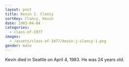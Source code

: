 ```yaml
---
layout: post
title: Kevin J. Clancy
sortKey: Clancy, Kevin
date: 1983-04-04
categories:
  - class-of-1977
images:
  - /assets/class-of-1977/kevin-j-clancy-1.png
gender: male
---
```

Kevin died in Seattle on April 4, 1983.  He was 24 years old.
